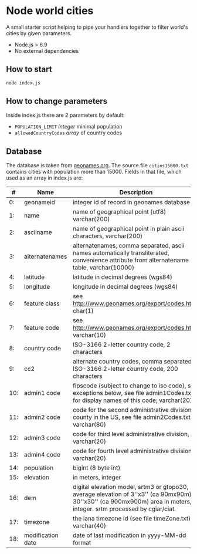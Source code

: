 # Node world cities
A small starter script helping to pipe your handlers together to filter world's cities by given parameters.

* Node.js > 6.9
* No external dependencies

## How to start
```bash
node index.js
```

## How to change parameters
Inside index.js there are 2 parameters by default:

* `POPULATION_LIMIT` _integer_ minimal population
* `allowedCountryCodes` _array_ of country codes

## Database
The database is taken from [geonames.org](http://www.geonames.org).
The source file `cities15000.txt` contains cities with population more than 15000.
Fields in that file, which used as an array in index.js are:

| #   | Name              | Description                               |
|-----|-------------------|-------------------------------------------|
| 0:  | geonameid         | integer id of record in geonames database |
| 1:  | name              | name of geographical point (utf8) varchar(200) |
| 2:  | asciiname         | name of geographical point in plain ascii characters, varchar(200) |
| 3:  | alternatenames    | alternatenames, comma separated, ascii names automatically transliterated, convenience attribute from alternatename table, varchar(10000) |
| 4:  | latitude          | latitude in decimal degrees (wgs84) |
| 5:  | longitude         | longitude in decimal degrees (wgs84) |
| 6:  | feature class     | see http://www.geonames.org/export/codes.html, char(1) |
| 7:  | feature code      | see http://www.geonames.org/export/codes.html, varchar(10) |
| 8:  | country code      | ISO-3166 2-letter country code, 2 characters |
| 9:  | cc2               | alternate country codes, comma separated, ISO-3166 2-letter country code, 200 characters |
| 10: | admin1 code       | fipscode (subject to change to iso code), see exceptions below, see file admin1Codes.txt for display names of this code; varchar(20) |
| 11: | admin2 code       | code for the second administrative division, a county in the US, see file admin2Codes.txt; varchar(80) |
| 12: | admin3 code       | code for third level administrative division, varchar(20) |
| 13: | admin4 code       | code for fourth level administrative division, varchar(20) |
| 14: | population        | bigint (8 byte int) |
| 15: | elevation         | in meters, integer |
| 16: | dem               | digital elevation model, srtm3 or gtopo30, average elevation of 3''x3'' (ca 90mx90m) or 30''x30'' (ca 900mx900m) area in meters, integer. srtm processed by cgiar/ciat. |
| 17: | timezone          | the iana timezone id (see file timeZone.txt) varchar(40) |
| 18: | modification date | date of last modification in yyyy-MM-dd format |